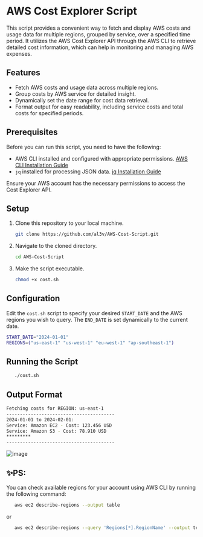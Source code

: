 # AWS Cost Explorer Script

This script provides a convenient way to fetch and display AWS costs and usage data for multiple regions, grouped by service, over a specified time period. It utilizes the AWS Cost Explorer API through the AWS CLI to retrieve detailed cost information, which can help in monitoring and managing AWS expenses.

## Features

- Fetch AWS costs and usage data across multiple regions.
- Group costs by AWS service for detailed insight.
- Dynamically set the date range for cost data retrieval.
- Format output for easy readability, including service costs and total costs for specified periods.

## Prerequisites

Before you can run this script, you need to have the following:

- AWS CLI installed and configured with appropriate permissions. [AWS CLI Installation Guide](https://aws.amazon.com/cli/)
- `jq` installed for processing JSON data. [jq Installation Guide](https://stedolan.github.io/jq/download/)

Ensure your AWS account has the necessary permissions to access the Cost Explorer API.

## Setup

1. Clone this repository to your local machine.

    ```bash
    git clone https://github.com/al3v/AWS-Cost-Script.git
    ```

2. Navigate to the cloned directory.

    ```bash
    cd AWS-Cost-Script
    ```

3. Make the script executable.

    ```bash
    chmod +x cost.sh
    ```

## Configuration

Edit the `cost.sh` script to specify your desired `START_DATE` and the AWS regions you wish to query. The `END_DATE` is set dynamically to the current date.

```bash
START_DATE="2024-01-01"
REGIONS=("us-east-1" "us-west-1" "eu-west-1" "ap-southeast-1")
 ```

## Running the Script
```bash
   ./cost.sh
```

## Output Format
```bash
Fetching costs for REGION: us-east-1
----------------------------------------
2024-01-01 to 2024-02-01:
Service: Amazon EC2 - Cost: 123.456 USD
Service: Amazon S3 - Cost: 78.910 USD
*********
----------------------------------------

```
![image](https://github.com/al3v/AWS-Cost-Script/assets/73062283/2ae9d284-348d-4168-850a-b5a95e94e28a)




## ✨PS: 
You can check available regions for your account using AWS CLI by running the following command:
```bash
   aws ec2 describe-regions --output table
```
or
```bash
   aws ec2 describe-regions --query 'Regions[*].RegionName' --output text

```







